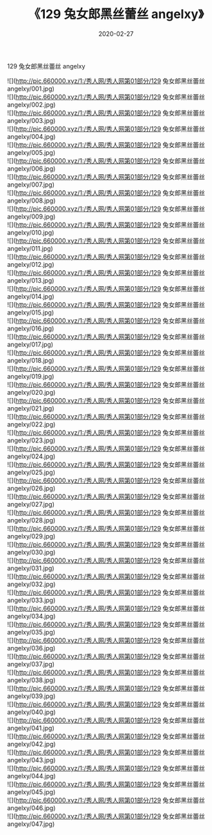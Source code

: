 ﻿---
layout: post
title:  《129 兔女郎黑丝蕾丝 angelxy》
date:   2020-02-27
img: http://pic.660000.xyz/1:/秀人网/秀人网第01部分/129 兔女郎黑丝蕾丝 angelxy/000.jpg
categories: [美女, 清纯, 唯美]
---

129 兔女郎黑丝蕾丝 angelxy

  ![](http://pic.660000.xyz/1:/秀人网/秀人网第01部分/129 兔女郎黑丝蕾丝 angelxy/001.jpg) <br> ![](http://pic.660000.xyz/1:/秀人网/秀人网第01部分/129 兔女郎黑丝蕾丝 angelxy/002.jpg) <br> ![](http://pic.660000.xyz/1:/秀人网/秀人网第01部分/129 兔女郎黑丝蕾丝 angelxy/003.jpg) <br> ![](http://pic.660000.xyz/1:/秀人网/秀人网第01部分/129 兔女郎黑丝蕾丝 angelxy/004.jpg) <br> ![](http://pic.660000.xyz/1:/秀人网/秀人网第01部分/129 兔女郎黑丝蕾丝 angelxy/005.jpg) <br> ![](http://pic.660000.xyz/1:/秀人网/秀人网第01部分/129 兔女郎黑丝蕾丝 angelxy/006.jpg) <br> ![](http://pic.660000.xyz/1:/秀人网/秀人网第01部分/129 兔女郎黑丝蕾丝 angelxy/007.jpg) <br> ![](http://pic.660000.xyz/1:/秀人网/秀人网第01部分/129 兔女郎黑丝蕾丝 angelxy/008.jpg) <br> ![](http://pic.660000.xyz/1:/秀人网/秀人网第01部分/129 兔女郎黑丝蕾丝 angelxy/009.jpg) <br> ![](http://pic.660000.xyz/1:/秀人网/秀人网第01部分/129 兔女郎黑丝蕾丝 angelxy/010.jpg) <br> ![](http://pic.660000.xyz/1:/秀人网/秀人网第01部分/129 兔女郎黑丝蕾丝 angelxy/011.jpg) <br> ![](http://pic.660000.xyz/1:/秀人网/秀人网第01部分/129 兔女郎黑丝蕾丝 angelxy/012.jpg) <br> ![](http://pic.660000.xyz/1:/秀人网/秀人网第01部分/129 兔女郎黑丝蕾丝 angelxy/013.jpg) <br> ![](http://pic.660000.xyz/1:/秀人网/秀人网第01部分/129 兔女郎黑丝蕾丝 angelxy/014.jpg) <br> ![](http://pic.660000.xyz/1:/秀人网/秀人网第01部分/129 兔女郎黑丝蕾丝 angelxy/015.jpg) <br> ![](http://pic.660000.xyz/1:/秀人网/秀人网第01部分/129 兔女郎黑丝蕾丝 angelxy/016.jpg) <br> ![](http://pic.660000.xyz/1:/秀人网/秀人网第01部分/129 兔女郎黑丝蕾丝 angelxy/017.jpg) <br> ![](http://pic.660000.xyz/1:/秀人网/秀人网第01部分/129 兔女郎黑丝蕾丝 angelxy/018.jpg) <br> ![](http://pic.660000.xyz/1:/秀人网/秀人网第01部分/129 兔女郎黑丝蕾丝 angelxy/019.jpg) <br> ![](http://pic.660000.xyz/1:/秀人网/秀人网第01部分/129 兔女郎黑丝蕾丝 angelxy/020.jpg) <br> ![](http://pic.660000.xyz/1:/秀人网/秀人网第01部分/129 兔女郎黑丝蕾丝 angelxy/021.jpg) <br> ![](http://pic.660000.xyz/1:/秀人网/秀人网第01部分/129 兔女郎黑丝蕾丝 angelxy/022.jpg) <br> ![](http://pic.660000.xyz/1:/秀人网/秀人网第01部分/129 兔女郎黑丝蕾丝 angelxy/023.jpg) <br> ![](http://pic.660000.xyz/1:/秀人网/秀人网第01部分/129 兔女郎黑丝蕾丝 angelxy/024.jpg) <br> ![](http://pic.660000.xyz/1:/秀人网/秀人网第01部分/129 兔女郎黑丝蕾丝 angelxy/025.jpg) <br> ![](http://pic.660000.xyz/1:/秀人网/秀人网第01部分/129 兔女郎黑丝蕾丝 angelxy/026.jpg) <br> ![](http://pic.660000.xyz/1:/秀人网/秀人网第01部分/129 兔女郎黑丝蕾丝 angelxy/027.jpg) <br> ![](http://pic.660000.xyz/1:/秀人网/秀人网第01部分/129 兔女郎黑丝蕾丝 angelxy/028.jpg) <br> ![](http://pic.660000.xyz/1:/秀人网/秀人网第01部分/129 兔女郎黑丝蕾丝 angelxy/029.jpg) <br> ![](http://pic.660000.xyz/1:/秀人网/秀人网第01部分/129 兔女郎黑丝蕾丝 angelxy/030.jpg) <br> ![](http://pic.660000.xyz/1:/秀人网/秀人网第01部分/129 兔女郎黑丝蕾丝 angelxy/031.jpg) <br> ![](http://pic.660000.xyz/1:/秀人网/秀人网第01部分/129 兔女郎黑丝蕾丝 angelxy/032.jpg) <br> ![](http://pic.660000.xyz/1:/秀人网/秀人网第01部分/129 兔女郎黑丝蕾丝 angelxy/033.jpg) <br> ![](http://pic.660000.xyz/1:/秀人网/秀人网第01部分/129 兔女郎黑丝蕾丝 angelxy/034.jpg) <br> ![](http://pic.660000.xyz/1:/秀人网/秀人网第01部分/129 兔女郎黑丝蕾丝 angelxy/035.jpg) <br> ![](http://pic.660000.xyz/1:/秀人网/秀人网第01部分/129 兔女郎黑丝蕾丝 angelxy/036.jpg) <br> ![](http://pic.660000.xyz/1:/秀人网/秀人网第01部分/129 兔女郎黑丝蕾丝 angelxy/037.jpg) <br> ![](http://pic.660000.xyz/1:/秀人网/秀人网第01部分/129 兔女郎黑丝蕾丝 angelxy/038.jpg) <br> ![](http://pic.660000.xyz/1:/秀人网/秀人网第01部分/129 兔女郎黑丝蕾丝 angelxy/039.jpg) <br> ![](http://pic.660000.xyz/1:/秀人网/秀人网第01部分/129 兔女郎黑丝蕾丝 angelxy/040.jpg) <br> ![](http://pic.660000.xyz/1:/秀人网/秀人网第01部分/129 兔女郎黑丝蕾丝 angelxy/041.jpg) <br> ![](http://pic.660000.xyz/1:/秀人网/秀人网第01部分/129 兔女郎黑丝蕾丝 angelxy/042.jpg) <br> ![](http://pic.660000.xyz/1:/秀人网/秀人网第01部分/129 兔女郎黑丝蕾丝 angelxy/043.jpg) <br> ![](http://pic.660000.xyz/1:/秀人网/秀人网第01部分/129 兔女郎黑丝蕾丝 angelxy/044.jpg) <br> ![](http://pic.660000.xyz/1:/秀人网/秀人网第01部分/129 兔女郎黑丝蕾丝 angelxy/045.jpg) <br> ![](http://pic.660000.xyz/1:/秀人网/秀人网第01部分/129 兔女郎黑丝蕾丝 angelxy/046.jpg) <br> ![](http://pic.660000.xyz/1:/秀人网/秀人网第01部分/129 兔女郎黑丝蕾丝 angelxy/047.jpg) <br>